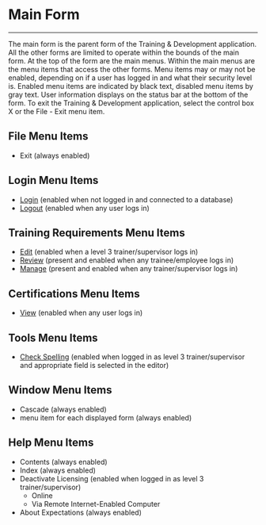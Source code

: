 # Main Form

***

The main form is the parent form of the Training & Development application.  All the other forms are limited to operate within the bounds of the main form.  At the top of the form are the main menus.  Within the main menus are the menu items that access the other forms.  Menu items may or may not be enabled, depending on if a user has logged in and what their security level is.  Enabled menu items are indicated by black text, disabled menu items by gray text.  User information displays on the status bar at the bottom of the form.  To exit the Training & Development application, select the control box X or the File - Exit menu item.

## File Menu Items

* Exit (always enabled)

## Login Menu Items

* [Login](tdlin.md) (enabled when not logged in and connected to a database)
* [Logout](tdlout.md) (enabled when any user logs in)

## Training Requirements Menu Items

* [Edit](tdedit.md) (enabled when a level 3 trainer/supervisor logs in)
* [Review](tdreview.md) (present and enabled when any trainee/employee logs in)
* [Manage](tdmanage.md) (present and enabled when any trainer/supervisor logs in)

## Certifications Menu Items

* [View](tdcert.md) (enabled when any user logs in)

## Tools Menu Items

* [Check Spelling](tdedit.md) (enabled when logged in as level 3 trainer/supervisor and appropriate field is selected in the editor)

## Window Menu Items

* Cascade (always enabled)
* menu item for each displayed form (always enabled)

## Help Menu Items

* Contents (always enabled)
* Index (always enabled)
* Deactivate Licensing (enabled when logged in as level 3 trainer/supervisor)
  * Online
  * Via Remote Internet-Enabled Computer
* About Expectations (always enabled)
